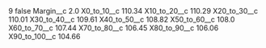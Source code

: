 <?xml version="1.0" encoding="UTF-8"?>
<CustomMetadata xmlns="http://soap.sforce.com/2006/04/metadata" xmlns:xsi="http://www.w3.org/2001/XMLSchema-instance" xmlns:xsd="http://www.w3.org/2001/XMLSchema">
    <label>9</label>
    <protected>false</protected>
    <values>
        <field>Margin__c</field>
        <value xsi:type="xsd:double">2.0</value>
    </values>
    <values>
        <field>X0_to_10__c</field>
        <value xsi:type="xsd:double">110.34</value>
    </values>
    <values>
        <field>X10_to_20__c</field>
        <value xsi:type="xsd:double">110.29</value>
    </values>
    <values>
        <field>X20_to_30__c</field>
        <value xsi:type="xsd:double">110.01</value>
    </values>
    <values>
        <field>X30_to_40__c</field>
        <value xsi:type="xsd:double">109.61</value>
    </values>
    <values>
        <field>X40_to_50__c</field>
        <value xsi:type="xsd:double">108.82</value>
    </values>
    <values>
        <field>X50_to_60__c</field>
        <value xsi:type="xsd:double">108.0</value>
    </values>
    <values>
        <field>X60_to_70__c</field>
        <value xsi:type="xsd:double">107.44</value>
    </values>
    <values>
        <field>X70_to_80__c</field>
        <value xsi:type="xsd:double">106.45</value>
    </values>
    <values>
        <field>X80_to_90__c</field>
        <value xsi:type="xsd:double">106.06</value>
    </values>
    <values>
        <field>X90_to_100__c</field>
        <value xsi:type="xsd:double">104.66</value>
    </values>
</CustomMetadata>
